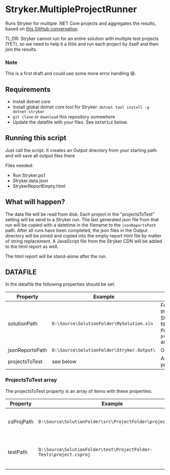 # Stryker.MultipleProjectRunner
Runs Stryker for multiple .NET Core projects and aggregates the results, based on [this GitHub conversation](https://github.com/stryker-mutator/stryker-net/issues/740). 

TL;DR: Stryker cannot run for an entire solution with multiple test projects (YET), so we need to help it a little and run each project by itself and then join the results.

### Note
This is a first draft and could use some more error handling 😄.


## Requirements
* Install dotnet core
* Install global dotnet core tool for Stryker: `dotnet tool install -g dotnet-stryker`
* `git clone` or `download` this repository somewhere
* Update the datafile with your files. See `DATAFILE` below.

## Running this script
Just call the script. It creates an Output directory from your starting path and will save all output files there

Files needed:
* Run Stryker.ps1
* Stryker.data.json
* StrykerReportEmpty.html

## What will happen?
The data file will be read from disk. Each project in the "projectsToTest" setting will be send to a Stryker run. The last generated json file from that run will be copied with a datetime in the filename to the `jsonReportsPath` path.
After all runs have been completed, the json files in the Output directory will be joined and copied into the empty report html file by matter of string replacement. A JavaScript file from the Stryker CDN will be added to the html report as well.

The html report will be stand-alone after the run.


## DATAFILE
In the datafile the following properties should be set:

|Property|Example|Description|
|---|---|---|
|solutionPath|`D:\Source\SolutionFolder\MySolution.sln`|Full file path to the Visual Studio Solution file that the Projects in `projectsToTest` are a part of|
|jsonReportsPath|`D:\Source\SolutionFolder\Stryker.Output\`|Output folder|
|projectsToTest|see below|Array of projects to run|

### ProjectsToTest array
The projectsToTest property is an array of items with these properties:

|Property|Example|Description|
|---|---|---|
|csProjPath|`D:\Source\SolutionFolder\src\ProjectFolder\project.csproj`|FilePath of the project file to mutate|
|testPath|`D:\Source\SolutionFolder\test\ProjectFolder-Tests\project.csproj`|FilePath of the test folder to run the tests in|
